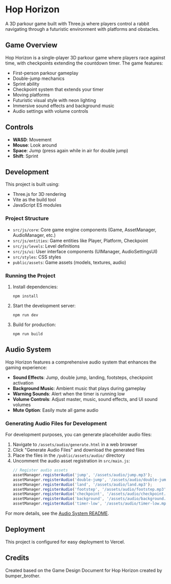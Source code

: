# Hop Horizon

A 3D parkour game built with Three.js where players control a rabbit navigating through a futuristic environment with platforms and obstacles.

## Game Overview

Hop Horizon is a single-player 3D parkour game where players race against time, with checkpoints extending the countdown timer. The game features:

- First-person parkour gameplay
- Double-jump mechanics
- Sprint ability
- Checkpoint system that extends your timer
- Moving platforms
- Futuristic visual style with neon lighting
- Immersive sound effects and background music
- Audio settings with volume controls

## Controls

- **WASD**: Movement
- **Mouse**: Look around
- **Space**: Jump (press again while in air for double jump)
- **Shift**: Sprint

## Development

This project is built using:

- Three.js for 3D rendering
- Vite as the build tool
- JavaScript ES modules

### Project Structure

- `src/js/core`: Core game engine components (Game, AssetManager, AudioManager, etc.)
- `src/js/entities`: Game entities like Player, Platform, Checkpoint
- `src/js/levels`: Level definitions
- `src/js/ui`: User interface components (UIManager, AudioSettingsUI)
- `src/styles`: CSS styles
- `public/assets`: Game assets (models, textures, audio)

### Running the Project

1. Install dependencies:
   ```
   npm install
   ```

2. Start the development server:
   ```
   npm run dev
   ```

3. Build for production:
   ```
   npm run build
   ```

## Audio System

Hop Horizon features a comprehensive audio system that enhances the gaming experience:

- **Sound Effects**: Jump, double jump, landing, footsteps, checkpoint activation
- **Background Music**: Ambient music that plays during gameplay
- **Warning Sounds**: Alert when the timer is running low
- **Volume Controls**: Adjust master, music, sound effects, and UI sound volumes
- **Mute Option**: Easily mute all game audio

### Generating Audio Files for Development

For development purposes, you can generate placeholder audio files:

1. Navigate to `/assets/audio/generate.html` in a web browser
2. Click "Generate Audio Files" and download the generated files
3. Place the files in the `/public/assets/audio/` directory
4. Uncomment the audio asset registration in `src/main.js`:
   ```javascript
   // Register audio assets
   assetManager.registerAudio('jump', '/assets/audio/jump.mp3');
   assetManager.registerAudio('double-jump', '/assets/audio/double-jump.mp3');
   assetManager.registerAudio('land', '/assets/audio/land.mp3');
   assetManager.registerAudio('footstep', '/assets/audio/footstep.mp3');
   assetManager.registerAudio('checkpoint', '/assets/audio/checkpoint.mp3');
   assetManager.registerAudio('background', '/assets/audio/background.mp3');
   assetManager.registerAudio('timer-low', '/assets/audio/timer-low.mp3');
   ```

For more details, see the [Audio System README](/public/assets/audio/README.md).

## Deployment

This project is configured for easy deployment to Vercel.

## Credits

Created based on the Game Design Document for Hop Horizon created by bumper_brother.
